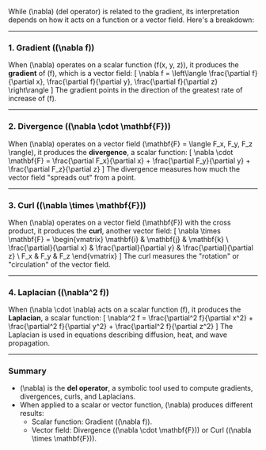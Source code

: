 While \(\nabla\) (del operator) is related to the gradient, its interpretation depends on how it acts on a function or a vector field. Here's a breakdown:

---

### 1. **Gradient (\(\nabla f\))**
When \(\nabla\) operates on a scalar function \(f(x, y, z)\), it produces the **gradient** of \(f\), which is a vector field:
\[
\nabla f = \left\langle \frac{\partial f}{\partial x}, \frac{\partial f}{\partial y}, \frac{\partial f}{\partial z} \right\rangle
\]
The gradient points in the direction of the greatest rate of increase of \(f\).

---

### 2. **Divergence (\(\nabla \cdot \mathbf{F}\))**
When \(\nabla\) operates on a vector field \(\mathbf{F} = \langle F_x, F_y, F_z \rangle\), it produces the **divergence**, a scalar function:
\[
\nabla \cdot \mathbf{F} = \frac{\partial F_x}{\partial x} + \frac{\partial F_y}{\partial y} + \frac{\partial F_z}{\partial z}
\]
The divergence measures how much the vector field "spreads out" from a point.

---

### 3. **Curl (\(\nabla \times \mathbf{F}\))**
When \(\nabla\) operates on a vector field \(\mathbf{F}\) with the cross product, it produces the **curl**, another vector field:
\[
\nabla \times \mathbf{F} = \begin{vmatrix}
\mathbf{i} & \mathbf{j} & \mathbf{k} \\
\frac{\partial}{\partial x} & \frac{\partial}{\partial y} & \frac{\partial}{\partial z} \\
F_x & F_y & F_z
\end{vmatrix}
\]
The curl measures the "rotation" or "circulation" of the vector field.

---

### 4. **Laplacian (\(\nabla^2 f\))**
When \(\nabla \cdot \nabla\) acts on a scalar function \(f\), it produces the **Laplacian**, a scalar function:
\[
\nabla^2 f = \frac{\partial^2 f}{\partial x^2} + \frac{\partial^2 f}{\partial y^2} + \frac{\partial^2 f}{\partial z^2}
\]
The Laplacian is used in equations describing diffusion, heat, and wave propagation.

---

### Summary
- \(\nabla\) is the **del operator**, a symbolic tool used to compute gradients, divergences, curls, and Laplacians.
- When applied to a scalar or vector function, \(\nabla\) produces different results:
  - Scalar function: Gradient (\(\nabla f\)).
  - Vector field: Divergence (\(\nabla \cdot \mathbf{F}\)) or Curl (\(\nabla \times \mathbf{F}\)).
